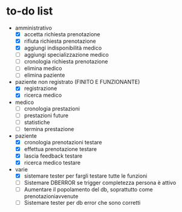 # to-do list

- amministrativo
    - [x] accetta richiesta prenotazione 
    - [x] rifiuta richiesta prenotazione
    - [x] aggiungi indisponibilità medico 
    - [ ] aggiungi specializzazione medico
    - [ ] cronologia richiesta prenotazione
    - [ ] elimina medico 
    - [ ] elimina paziente

- paziente non registrato (FINITO E FUNZIONANTE)
    - [x] registrazione 
    - [x] ricerca medico
- medico
    - [ ] cronologia prestazioni 
    - [ ] prestazioni future
    - [ ] statistiche 
    - [ ] termina prestazione
- paziente
    - [x] cronologia prenotazioni testare
    - [x] effettua prenotazione testare
    - [x] lascia feedback testare
    - [x] ricerca medico testare

- varie
    - [x] sistemare tester per fargli testare tutte le funzioni
    - [ ] Sistemare DBERROR se trigger completezza persona è attivo
    - [ ] Aumentare il popolamento del db, soprattutto come prenotazioniavvenute
    - [ ] Sistemare tester per db error che sono corretti